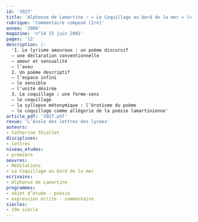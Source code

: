```yaml
---
id: '3927'
title: 'Alphonse de Lamartine : « Le Coquillage au bord de la mer » (« Méditations »)'
rubrique: 'Commentaire composé [1re]'
annee: '2000'
magazine: 'n°14 15 juin 2001'
pages: '12'
description: |-
  '1. Le lyrisme amoureux : un poème discursif
  – une déclaration conventionnelle
  – amour et sensualité
  – l’aveu
  2. Un poème descriptif
  – l’espace infini
  – le sensible
  – l’unité désirée
  3. Le coquillage : une forme-sens
  – le coquillage
  – la syllepse métonymique : l’érotisme du poème
  – le coquillage comme allégorie de la poésie lamartinienne'
article_pdf: '3927.pdf'
revue: 'L’école des lettres des lycées'
auteurs:
- Catherine Thiollet
disciplines:
- lettres
niveau_etudes:
- première
oeuvres:
- Méditations
- Le Coquillage au bord de la mer
ecrivains:
- Alphonse de Lamartine
programmes:
- objet d’étude - poésie
- expression écrite - commentaire
siecles:
- 19e siècle
---
```

